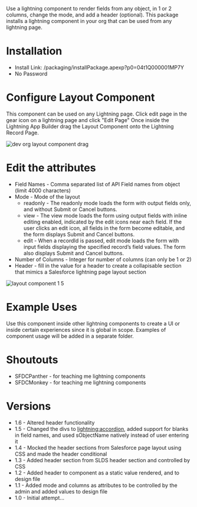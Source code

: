 Use a lightning component to render fields from any object, in 1 or 2 columns, change the mode, and add a header (optional). This package installs a lightning component in your org that can be used from any lightning page.

# Installation
* Install Link:  /packaging/installPackage.apexp?p0=04t1Q000001MP7Y
* No Password

# Configure Layout Component
This component can be used on any Lightning page.  Click edit page in the gear icon on a lightning page and click "Edit Page"
Once inside the Lightning App Builder drag the Layout Component onto the Lightning Record Page.

![dev org layout component drag](https://user-images.githubusercontent.com/20356405/52106218-dc96f880-25e9-11e9-8bcd-b88db808391f.gif)

# Edit the attributes
* Field Names - Comma separated list of API Field names from object (limit 4000 characters)
* Mode - Mode of the layout
    * readonly - The readonly mode loads the form with output fields only, and without Submit or Cancel buttons.
    * view - The view mode loads the form using output fields with inline editing enabled, indicated by the edit icons near each field. If the user clicks an edit icon, all fields in the form become editable, and the form displays Submit and Cancel buttons.
    * edit - When a recordId is passed, edit mode loads the form with input fields displaying the specified record’s field values. The form also displays Submit and Cancel buttons.
* Number of Columns - Integer for number of columns (can only be 1 or 2)
* Header - fill in the value for a header to create a collapisable section that mimics a Salesforce lightning page layout section

![layout component 1 5](https://user-images.githubusercontent.com/20356405/52106213-d012a000-25e9-11e9-9836-7ef884c74ef0.gif)

# Example Uses
Use this component inside other lightning components to create a UI or inside certain experiences since it is global in scope.  Examples of component usage will be added in a separate folder.

# Shoutouts
* SFDCPanther - for teaching me lightning components
* SFDCMonkey - for teaching me lightning components

# Versions
* 1.6 - Altered header functionality
* 1.5 - Changed the divs to <lightning:accordion>, added support for blanks in field names, and used sObjectName natively instead of user entering it
* 1.4 - Mocked the header sections from Salesforce page layout using CSS and made the header conditional
* 1.3 - Added header section from SLDS header section and controlled by CSS
* 1.2 - Added header to component as a static value rendered, and to design file
* 1.1 - Added mode and columns as attributes to be controlled by the admin and added values to design file
* 1.0 - Initial attempt...
